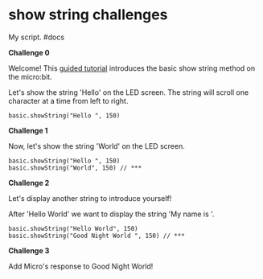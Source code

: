 # show string challenges

My script. #docs

**Challenge 0**

Welcome! This [guided tutorial](/microbit/pxjkww) introduces the basic show string method on the micro:bit.

Let's show the string 'Hello' on the LED screen. The string will scroll one character at a time from left to right.

```
basic.showString("Hello ", 150)
```

**Challenge 1**

Now, let's show the string 'World' on the LED screen.

```
basic.showString("Hello ", 150)
basic.showString("World", 150) // ***
```

**Challenge 2**

Let's display another string to introduce yourself!

After 'Hello World' we want to display the string 'My name is '.

```
basic.showString("Hello World", 150)
basic.showString("Good Night World ", 150) // ***
```

**Challenge 3**

Add Micro's response to Good Night World!

